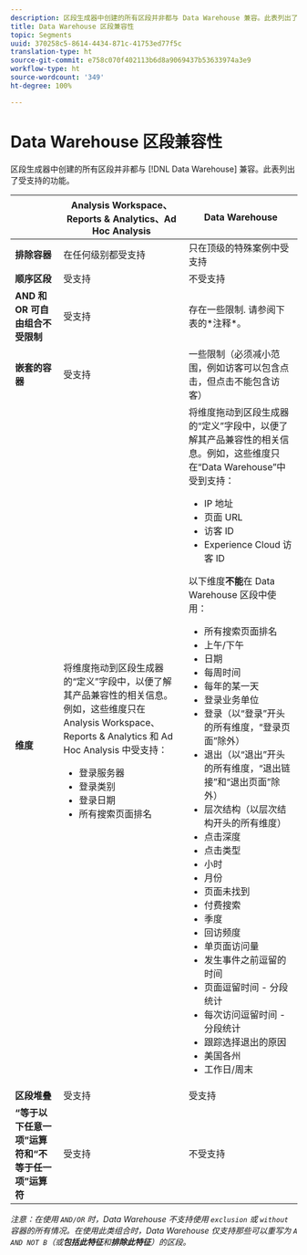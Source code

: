 ```yaml
---
description: 区段生成器中创建的所有区段并非都与 Data Warehouse 兼容。此表列出了受支持的功能。
title: Data Warehouse 区段兼容性
topic: Segments
uuid: 370258c5-8614-4434-871c-41753ed77f5c
translation-type: ht
source-git-commit: e758c070f402113b6d8a9069437b53633974a3e9
workflow-type: ht
source-wordcount: '349'
ht-degree: 100%

---
```



# Data Warehouse 区段兼容性

区段生成器中创建的所有区段并非都与 [!DNL Data Warehouse] 兼容。此表列出了受支持的功能。

<table> 
 <thead> 
  <tr> 
   <th> </th> 
   <th> Analysis Workspace、Reports &amp; Analytics、Ad Hoc Analysis </th> 
   <th> Data Warehouse </th> 
  </tr> 
 </thead>
 <tbody> 
  <tr> 
   <td > <b>排除容器</b> </td> 
   <td> 在任何级别都受支持 </td> 
   <td> 只在顶级的特殊案例中受支持 </td> 
  </tr> 
  <tr> 
   <td> <b>顺序区段</b> </td> 
   <td> 受支持 </td> 
   <td> 不受支持 </td> 
  </tr> 
  <tr> 
   <td> <b>AND 和 OR 可自由组合不受限制</b> </td> 
   <td> 受支持 </td> 
   <td> 存在一些限制. 请参阅下表的*注释*。 </td> 
  </tr> 
  <tr> 
   <td> <b>嵌套的容器</b> </td> 
   <td> 受支持 </td> 
   <td> 一些限制（必须减小范围，例如访客可以包含点击，但点击不能包含访客） </td> 
  </tr> 
  <tr> 
   <td> <b>维度</b> </td> 
   <td>将维度拖动到区段生成器的“定义”<span class="uicontrol"></span>字段中，以便了解其产品兼容性的相关信息。例如，这些维度只在 Analysis Workspace、Reports &amp; Analytics 和 Ad Hoc Analysis 中受支持： 
    <ul> 
     <li>登录服务器 </li> 
     <li>登录类别 </li> 
     <li>登录日期 </li> 
     <li>所有搜索页面排名 </li> 
    </ul> </td> 
   <td> 将维度拖动到区段生成器的“定义”<span class="uicontrol"></span>字段中，以便了解其产品兼容性的相关信息。例如，这些维度只在“Data Warehouse”中受到支持： 
    <ul> 
     <li>IP 地址 </li> 
     <li>页面 URL </li> 
     <li>访客 ID </li> 
     <li>Experience Cloud 访客 ID </li> 
    </ul> <p>以下维度<b>不能</b>在 Data Warehouse 区段中使用： </p> 
    <ul> 
     <li>所有搜索页面排名 </li> 
     <li>上午/下午 </li> 
     <li>日期 </li> 
     <li>每周时间 </li> 
     <li>每年的某一天 </li> 
     <li>登录业务单位 </li> 
     <li>登录（以“登录”开头的所有维度，“登录页面”除外） </li> 
     <li>退出（以“退出”开头的所有维度，“退出链接”和“退出页面”除外） </li> 
     <li>层次结构（以层次结构开头的所有维度） </li> 
     <li>点击深度 </li> 
     <li>点击类型 </li> 
     <li>小时 </li> 
     <li>月份 </li> 
     <li>页面未找到 </li> 
     <li>付费搜索 </li> 
     <li>季度 </li> 
     <li>回访频度 </li> 
     <li>单页面访问量 </li> 
     <li>发生事件之前逗留的时间 </li> 
     <li>页面逗留时间 - 分段统计 </li> 
     <li>每次访问逗留时间 - 分段统计 </li> 
     <li>跟踪选择退出的原因 </li> 
     <li>美国各州 </li> 
     <li>工作日/周末 </li> 
    </ul> </td> 
  </tr> 
  <tr> 
   <td> <b>区段堆叠</b> </td> 
   <td> 受支持 </td> 
   <td> 受支持 </td> 
  </tr>
  <tr>
    <td><b>“等于以下任意一项”运算符和“不等于任一项”运算符</b></td>
    <td>受支持</td>
    <td>不受支持</td>
  </tr>
 </tbody> 
</table>

*注意：在使用 `AND/OR` 时，Data Warehouse 不支持使用 `exclusion` 或 `without` 容器的所有情况。在使用此类组合时，Data Warehouse 仅支持那些可以重写为 `A AND NOT B`（或&#x200B;**包括此特征**和&#x200B;**排除此特征**）的区段。*
